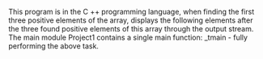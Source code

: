 ﻿This program is in the C ++ programming language,
when finding the first three positive elements of the array,
displays the following elements after the three found positive elements of this array through the output stream.
The main module Project1 contains a single main function:
_tmain - fully performing the above task.